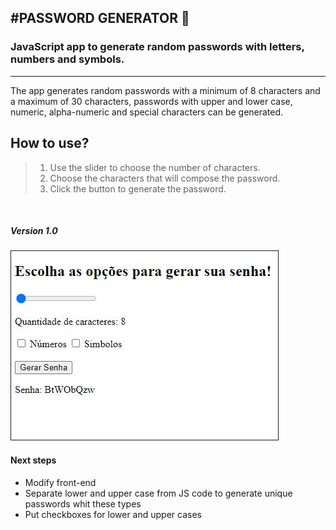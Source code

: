 #PASSWORD GENERATOR :closed_lock_with_key: 
---

### JavaScript app to generate random passwords with letters, numbers and symbols.

---

The app generates random passwords with a minimum of 8 characters and a maximum of 30 characters, passwords with upper and lower case, numeric, alpha-numeric and special characters can be generated.

## How to use?

>1. Use the slider to choose the number of characters.
>2. Choose the characters that will compose the password.
>3. Click the button to generate the password.

&nbsp;
##### Version 1.0
<img src="images/front-end_v1.JPG" border="1px solid blue" alt="Versão 1.0"/>

#### Next steps

* Modify front-end
* Separate lower and upper case from JS code to generate unique passwords whit these types
* Put checkboxes for lower and upper cases